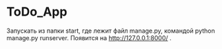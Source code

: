# ToDo_App
Запускать из папки start, где лежит файл manage.py, командой python manage.py runserver.
Появится на http://127.0.0.1:8000/ .

